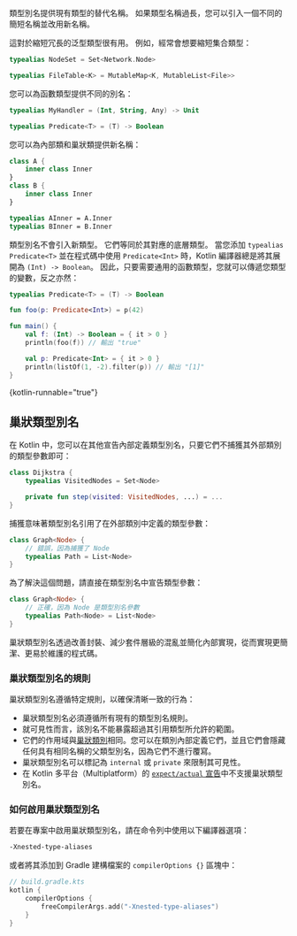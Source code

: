 [//]: # (title: 類型別名)

類型別名提供現有類型的替代名稱。
如果類型名稱過長，您可以引入一個不同的簡短名稱並改用新名稱。
 
這對於縮短冗長的泛型類型很有用。
例如，經常會想要縮短集合類型：

```kotlin
typealias NodeSet = Set<Network.Node>

typealias FileTable<K> = MutableMap<K, MutableList<File>>
```

您可以為函數類型提供不同的別名：

```kotlin
typealias MyHandler = (Int, String, Any) -> Unit

typealias Predicate<T> = (T) -> Boolean
```

您可以為內部類和巢狀類提供新名稱：

```kotlin
class A {
    inner class Inner
}
class B {
    inner class Inner
}

typealias AInner = A.Inner
typealias BInner = B.Inner
```

類型別名不會引入新類型。
它們等同於其對應的底層類型。
當您添加 `typealias Predicate<T>` 並在程式碼中使用 `Predicate<Int>` 時，Kotlin 編譯器總是將其展開為 `(Int) -> Boolean`。
因此，只要需要通用的函數類型，您就可以傳遞您類型的變數，反之亦然：

```kotlin
typealias Predicate<T> = (T) -> Boolean

fun foo(p: Predicate<Int>) = p(42)

fun main() {
    val f: (Int) -> Boolean = { it > 0 }
    println(foo(f)) // 輸出 "true"

    val p: Predicate<Int> = { it > 0 }
    println(listOf(1, -2).filter(p)) // 輸出 "[1]"
}
```
{kotlin-runnable="true"}

## 巢狀類型別名

<primary-label ref="beta"/>

在 Kotlin 中，您可以在其他宣告內部定義類型別名，只要它們不捕獲其外部類別的類型參數即可：

```kotlin
class Dijkstra {
    typealias VisitedNodes = Set<Node>

    private fun step(visited: VisitedNodes, ...) = ...
}
```

捕獲意味著類型別名引用了在外部類別中定義的類型參數：

```kotlin
class Graph<Node> {
    // 錯誤，因為捕獲了 Node
    typealias Path = List<Node>
}
```

為了解決這個問題，請直接在類型別名中宣告類型參數：

```kotlin
class Graph<Node> {
    // 正確，因為 Node 是類型別名參數
    typealias Path<Node> = List<Node>
}
```

巢狀類型別名透過改善封裝、減少套件層級的混亂並簡化內部實現，從而實現更簡潔、更易於維護的程式碼。

### 巢狀類型別名的規則

巢狀類型別名遵循特定規則，以確保清晰一致的行為：

* 巢狀類型別名必須遵循所有現有的類型別名規則。
* 就可見性而言，該別名不能暴露超過其引用類型所允許的範圍。
* 它們的作用域與[巢狀類別](nested-classes.md)相同。您可以在類別內部定義它們，並且它們會隱藏任何具有相同名稱的父類型別名，因為它們不進行覆寫。
* 巢狀類型別名可以標記為 `internal` 或 `private` 來限制其可見性。
* 在 Kotlin 多平台（Multiplatform）的 [`expect/actual` 宣告](https://www.jetbrains.com/help/kotlin-multiplatform-dev/multiplatform-expect-actual.html)中不支援巢狀類型別名。

### 如何啟用巢狀類型別名

若要在專案中啟用巢狀類型別名，請在命令列中使用以下編譯器選項：

```bash
-Xnested-type-aliases
```

或者將其添加到 Gradle 建構檔案的 `compilerOptions {}` 區塊中：

```kotlin
// build.gradle.kts
kotlin {
    compilerOptions {
        freeCompilerArgs.add("-Xnested-type-aliases")
    }
}
```